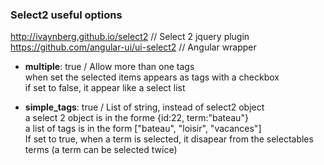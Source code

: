 ### Select2 useful options 
http://ivaynberg.github.io/select2 // Select 2 jquery plugin   
https://github.com/angular-ui/ui-select2 // Angular wrapper      

* **multiple**: true / Allow more than one tags    
when set the selected items appears as tags with a checkbox     
if set to false, it appear like a select list 

* **simple_tags**: true / List of string, instead of select2 object    
a select 2 object is in the forme {id:22, term:"bateau"}     
a list of tags is in the form ["bateau", "loisir", "vacances"]    
If set to true, when a term is selected, it disapear from the selectables terms (a term can be selected twice)